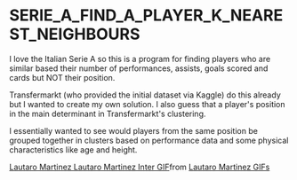 # SERIE_A_FIND_A_PLAYER_K_NEAREST_NEIGHBOURS

I love the Italian Serie A so this is a program for finding players who are similar based their number of performances, assists, goals scored and cards but NOT their position.

Transfermarkt (who provided the initial dataset via Kaggle) do this already but I wanted to create my own solution. I also guess that a player's position in the main determinant in Transfermarkt's clustering.

I essentially wanted to see would players from the same position be grouped together in clusters based on performance data and some physical characteristics like age and height.

<div class="tenor-gif-embed" data-postid="21732278" data-share-method="host" data-aspect-ratio="1.86047" data-width="100%"><a href="https://tenor.com/view/lautaro-martinez-lautaro-martinez-inter-lautaro-lautaro-inter-inter-gif-21732278">Lautaro Martinez Lautaro Martinez Inter GIF</a>from <a href="https://tenor.com/search/lautaro+martinez-gifs">Lautaro Martinez GIFs</a></div> <script type="text/javascript" async src="https://tenor.com/embed.js"></script>

